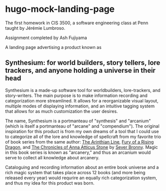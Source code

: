 # hugo-mock-landing-page

The first homework in CIS 3500, a software engineering class at Penn taught by Jérémie Lumbroso.

Assignment completed by Ash Fujiyama

A landing page advertising a product known as

## Synthesium: for world builders, story tellers, lore trackers, and anyone holding a universe in their head

Synthesium is a made-up software tool for worldbuilders, lore-trackers, and story-writers.  The main purpose is to make information recording and categorization more streamlined.  It allows for a reorganizable visual layout, multiple modes of displaying information, and an intuitive tagging system that allows for as much customization the user desires.  

The name, Synthesium is a portmanteau of "synthesis" and "arcanium" (which is itself a portmanteau of "arcane" and "compendium").  The original inspiration for this product is from my own dreams of a tool that I could use to categorize all of the lore and knowledge of spellcraft from my favorite trio of book series from the same author: <ins>The Arinthian Line</ins>, <ins>Fury of a Rising Dragon</ins>, and <ins>The Chronicles of Anna Atticus Stone</ins> by [Sever Bronny](https://severbronny.com/).  Magic in this book series is known as "arcanery," and thus an arcanium would serve to collect all knowledge about arcanery.  

Cataloguing and recording information about an entire book universe and a rich magic system that takes place across 12 books (and more being released every year) would requrire an equally rich categorization system, and thus my idea for this product was born.
